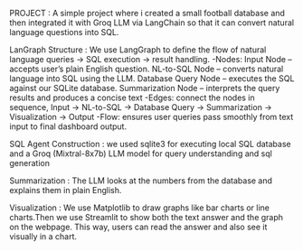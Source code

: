 PROJECT : 
A simple project where i created a small football database and then integrated it with Groq LLM via LangChain so that it can convert natural language questions into SQL.

LanGraph Structure :
We use LangGraph to define the flow of natural language queries → SQL execution → result handling.
    -Nodes:
            Input Node – accepts user’s plain English question.
            NL-to-SQL Node – converts natural language into SQL using the LLM.
            Database Query Node – executes the SQL against our SQLite database.
            Summarization Node – interprets the query results and produces a concise text
    -Edges: connect the nodes in sequence, Input → NL-to-SQL → Database Query → Summarization → Visualization → Output
    -Flow: ensures user queries pass smoothly from text input to final dashboard output.

SQL Agent Construction :
we used sqlite3 for executing local SQL database and a Groq (Mixtral-8x7b) LLM model for query understanding and sql generation

Summarization :
The LLM looks at the numbers from the database and explains them in plain English.

Visualization :
We use Matplotlib to draw graphs like bar charts or line charts.Then we use Streamlit to show both the text answer and the graph on the webpage. This way, users can read the answer and also see it visually in a chart.
